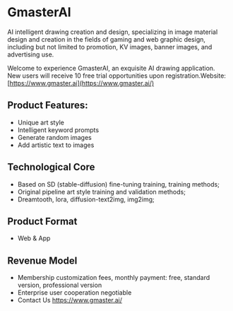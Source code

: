 

# GmasterAI

AI intelligent drawing creation and design, specializing in image material design and creation in the fields of gaming and web graphic design, including but not limited to promotion, KV images, banner images, and advertising use.

Welcome to experience GmasterAI, an exquisite AI drawing application. New users will receive 10 free trial opportunities upon registration.Website: [https://www.gmaster.ai](https://www.gmaster.ai/)

## Product Features:

- Unique art style
- Intelligent keyword prompts
- Generate random images
- Add artistic text to images

## Technological Core

- Based on SD (stable-diffusion) fine-tuning training, training methods;
- Original pipeline art style training and validation methods;
- Dreamtooth, lora, diffusion-text2img, img2img;

## Product Format

- Web & App

## Revenue Model

- Membership customization fees, monthly payment: free, standard version, professional version
- Enterprise user cooperation negotiable
- Contact Us https://www.gmaster.ai/
